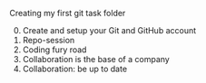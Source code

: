 Creating my first git task folder

0. Create and setup your Git and GitHub account
1. Repo-session
2. Coding fury road
3. Collaboration is the base of a company
4. Collaboration: be up to date
